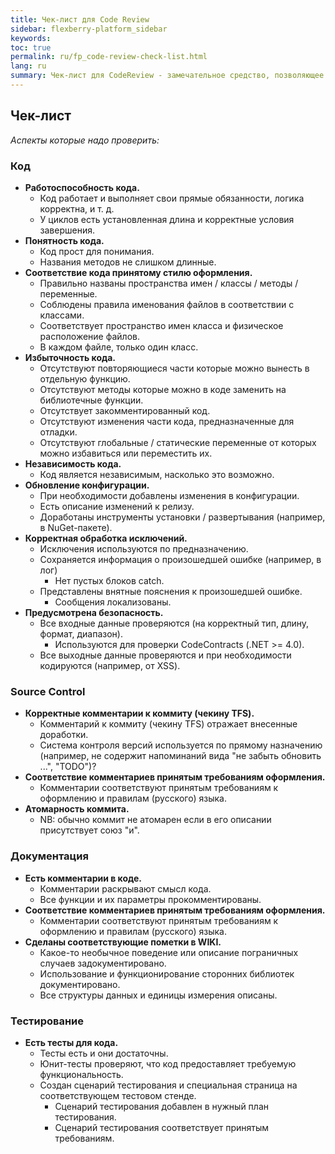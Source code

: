 ```yaml
---
title: Чек-лист для Code Review
sidebar: flexberry-platform_sidebar
keywords:
toc: true
permalink: ru/fp_code-review-check-list.html
lang: ru
summary: Чек-лист для CodeReview - замечательное средство, позволяющее удостовериться, что ревьюер не забыл удостовериться в отсутствии всех потенциальных проблем с исследуемым кодом.
---
```


## Чек-лист

*Аспекты которые надо проверить:*

### Код
* **Работоспособность кода.**
    * Код работает и выполняет свои прямые обязанности, логика корректна, и т. д.
    * У циклов есть установленная длина и корректные условия завершения.
* **Понятность кода.**
    * Код прост для понимания.
    * Названия методов не слишком длинные.
* **Соответствие кода принятому стилю оформления.**
    * Правильно названы пространства имен / классы / методы / переменные.
    * Соблюдены правила именования файлов в соответствии с классами.
    * Соответствует пространство имен класса и физическое расположение файлов.
    * В каждом файле, только один класс.
* **Избыточность кода.**
    * Отсутствуют повторяющиеся части которые можно вынесть в отдельную функцию.
    * Отсутствуют методы которые можно в коде заменить на библиотечные функции.
    * Отсутствует закомментированный код.
    * Отсутствуют изменения части кода, предназначенные для отладки.
    * Отсутствуют глобальные / статические переменные от которых можно избавиться или переместить их.
* **Независимость кода.**
    * Код является независимым, насколько это возможно.
* **Обновление конфигурации.**
    * При необходимости добавлены изменения в конфигурации.
    * Есть описание изменений к релизу.
    * Доработаны инструменты установки / развертывания (например, в NuGet-пакете).
* **Корректная обработка исключений.**
    * Исключения используются по предназначению.
    * Сохраняется информация о произошедшей ошибке (например, в лог)
        * Нет пустых блоков catch.
    * Представлены внятные пояснения к произошедшей ошибке.
        * Сообщения локализованы.
* **Предусмотрена безопасность.**
    * Все входные данные проверяются (на корректный тип, длину, формат, диапазон).
        * Используются для проверки CodeContracts (.NET >= 4.0).
    * Все выходные данные проверяются и при необходимости кодируются (например, от XSS).

### Source Control
* **Корректные комментарии к коммиту (чекину TFS).**
    * Комментарий к коммиту (чекину TFS) отражает внесенные доработки.
    * Система контроля версий используется по прямому назначению (например, не содержит напоминаний вида "не забыть обновить ...", "TODO")?
* **Соответствие комментариев принятым требованиям оформления.**
    * Комментарии соответствуют принятым требованиям к оформлению и правилам (русского) языка.
* **Атомарность коммита.**
    * NB: обычно коммит не атомарен если в его описании присутствует союз "и".

### Документация
* **Есть комментарии в коде.**
    * Комментарии раскрывают смысл кода.
    * Все функции и их параметры прокомментированы.
* **Соответствие комментариев принятым требованиям оформления.**
    * Комментарии соответствуют принятым требованиям к оформлению и правилам (русского) языка.
* **Сделаны соответствующие пометки в WIKI.**
    * Какое-то необычное поведение или описание пограничных случаев задокументировано.
    * Использование и функционирование сторонних библиотек документировано.
    * Все структуры данных и единицы измерения описаны.

### Тестирование
* **Есть тесты для кода.**
    * Тесты есть и они достаточны.
    * Юнит-тесты проверяют, что код предоставляет требуемую функциональность.
    * Создан сценарий тестирования и специальная страница на соответствующем тестовом стенде.
        * Сценарий тестирования добавлен в нужный план тестирования.
        * Сценарий тестирования соответствует принятым требованиям.
